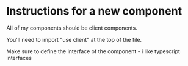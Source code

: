 # Instructions for a new component

All of my components should be client components.

You'll need to import "use client" at the top of the file.

Make sure to define the interface of the component - i like typescript interfaces